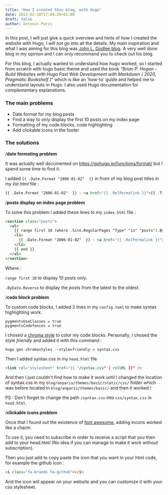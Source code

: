 ```yaml
---
title: "How I created this blog, with Hugo" 
date: 2022-02-18T17:09:29+01:00
draft: false
author: Antonin Paris
---
```


In this post, I will just give a quick overview and hints of how I created the website with Hugo, I will not go into all the details. My main inspiration and what I was aiming for this blog was [John L. Godlee blog](http://johngodlee.xyz/). A very well done blog in my opinion and I can only recommand you to check out his blog.

For this blog, I actually wanted to understand how hugo worked, so I started from scratch with hugo basic theme and used the book *"Brian P. Hogan - Build Websites with Hugo Fast Web Development with Markdown ( 2020, Pragmatic Bookshelf )*" which is like an 'how-to' guide and helped me to understand layouts in Hugo. I also used Hugo documentation for complementary explanations.

### The main problems
* Date format for my blog posts
* Find a way to only display the first 10 posts on my index page
* Formatting of my code blocks, code highlighting
* Add clickable icons in the footer

### The solutions

/**date formating problem**

It was actually well documented on https://gohugo.io/functions/format/ but I spend some time to find it.

I added `{{ .Date.Format "2006-01-02"  }}` in front of my blog post titles in my *list.html* file  :
```html 
{{ .Date.Format "2006-01-02"  }} - <a href="{{ .RelPermalink }}">{{ .Title }}</a>
```

/**posts display on index page problem**

To solve this problem I added these lines to my `index.html` file :
```html
<section class="posts">
  <ul>
    {{ range first 10 (where .Site.RegularPages "Type" "in" "posts").ByDate.Reverse }} 
    <li>
      {{ .Date.Format "2006-01-02"  }} - <a href="{{ .RelPermalink }}">{{ .Title }}</a>
    </li>
    {{ end }}
  </ul>
</section>
```
  Where :

  `range first 10` to display 10 posts only.

  `.ByDate.Reverse` to display the posts from the latest to the oldest.


/**code block problem**

To custom code blocks, I added 2 lines in my `config.toml` to make syntax highlighting work.
```plain
pygmentsUseClasses = true
pygmentsCodefences = true
```
I chosed a [chroma style](https://xyproto.github.io/splash/docs/) to color my code blocks. Personally, I chosed the style *friendly* and added it with this command :
```shell
hugo gen chromastyles --style=friendly > syntax.css
```
Then I added syntax.css in my `head.html` file 
```html
<link rel="stylesheet" href="{{ "/syntax.css" | relURL }}" />
```

And then I just couldn't find how to make it work until I changed the location of syntax.css in my `blog/anparis/themes/basic/static/css/` folder which was before located in `blog/anparis/themes/basic/` and then it worked !

PS : Don't forget to change the path `/syntax.css` into `css/syntax.css` in `head.html`.


/**clickable icons problem**

Once that I found out the existence of [font awesome](https://fontawesome.com/), adding incons worked like a charm.

To use it, you need to subscribe in order to receive a script that you then add to your head.html (No idea if you can manage to make it work without subscription).

Then you just add to copy paste the icon that you want in your html code, for example the github icon :
```html
<i class="fa-brands fa-github"></i>
```
And the icon will appear on your website and you can customize it with your css stylesheet.
